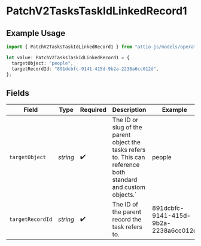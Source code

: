 # PatchV2TasksTaskIdLinkedRecord1

## Example Usage

```typescript
import { PatchV2TasksTaskIdLinkedRecord1 } from "attio-js/models/operations/patchv2taskstaskid.js";

let value: PatchV2TasksTaskIdLinkedRecord1 = {
  targetObject: "people",
  targetRecordId: "891dcbfc-9141-415d-9b2a-2238a6cc012d",
};
```

## Fields

| Field                                                                                                          | Type                                                                                                           | Required                                                                                                       | Description                                                                                                    | Example                                                                                                        |
| -------------------------------------------------------------------------------------------------------------- | -------------------------------------------------------------------------------------------------------------- | -------------------------------------------------------------------------------------------------------------- | -------------------------------------------------------------------------------------------------------------- | -------------------------------------------------------------------------------------------------------------- |
| `targetObject`                                                                                                 | *string*                                                                                                       | :heavy_check_mark:                                                                                             | The ID or slug of the parent object the tasks refers to. This can reference both standard and custom objects.` | people                                                                                                         |
| `targetRecordId`                                                                                               | *string*                                                                                                       | :heavy_check_mark:                                                                                             | The ID of the parent record the task refers to.                                                                | 891dcbfc-9141-415d-9b2a-2238a6cc012d                                                                           |